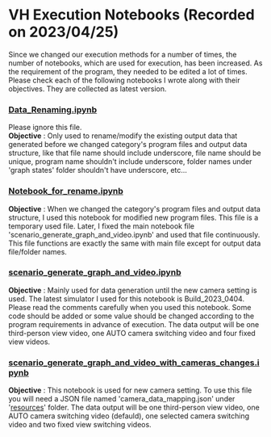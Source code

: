 # VH Execution Notebooks (Recorded on 2023/04/25)
Since we changed our execution methods for a number of times, the number of notebooks, which are used for execution, has been increased. As the requirement of the program, they needed to be edited a lot of times. Please check each of the following notebooks I wrote along with their objectives. They are collected as latest version.

### [Data_Renaming.ipynb](../demo/Data_Renaming.ipynb)
Please ignore this file.  
**Objective** : Only used to rename/modify the existing output data that generated before we changed category's program files and output data structure, like that file name should include underscore, file name should be unique, program name shouldn't include underscore, folder names under 'graph states' folder shouldn't have underscore, etc...

### [Notebook_for_rename.ipynb](../demo/Notebook_for_rename.ipynb)
**Objective** : When we changed the category's program files and output data structure, I used this notebook for modified new  program files. This file is a temporary used file. Later, I fixed the main notebook file 'scenario_generate_graph_and_video.ipynb' and used that file continuously. This file functions are exactly the same with main file except for output data file/folder names.

### [scenario_generate_graph_and_video.ipynb](../demo/scenario_generate_graph_and_video.ipynb)
**Objective** : Mainly used for data generation until the new camera setting is used. The latest simulator I used for this notebook is Build_2023_0404. Please read the comments carefully when you used this notebook. Some code should be added or some value should be changed according to the program requirements in advance of execution. The data output will be one third-person view video, one AUTO camera switching video and four fixed view videos.

### [scenario_generate_graph_and_video_with_cameras_changes.ipynb](../demo/scenario_generate_graph_and_video_with_cameras_changes.ipynb)
**Objective** : This notebook is used for new camera setting. To use this file you will need a JSON file named 'camera_data_mapping.json' under '[resources](../resources/)' folder. The data output will be one third-person view video, one AUTO camera switching video (defauld), one selected camera switching video and two fixed view switching videos.
